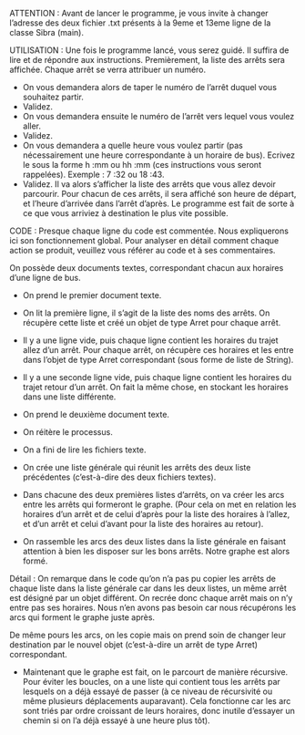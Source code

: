 ATTENTION : Avant de lancer le programme, je vous invite à changer l’adresse des deux fichier .txt présents à la 9eme et 13eme ligne de la classe Sibra (main).

UTILISATION :
Une fois le programme lancé, vous serez guidé. Il suffira de lire et de répondre aux instructions.
Premièrement, la liste des arrêts sera affichée. Chaque arrêt se verra attribuer un numéro. 
- On vous demandera alors de taper le numéro de l’arrêt duquel vous souhaitez partir. 
- Validez.
- On vous demandera ensuite le numéro de l’arrêt vers lequel vous voulez aller.
- Validez.
- On vous demandera a quelle heure vous voulez partir (pas nécessairement une heure correspondante à un horaire de bus). Ecrivez le sous la forme h :mm ou hh :mm (ces instructions vous seront rappelées). Exemple : 7 :32 ou 18 :43.
- Validez.
Il va alors s’afficher la liste des arrêts que vous allez devoir parcourir. Pour chacun de ces arrêts, il sera affiché son heure de départ, et l’heure d’arrivée dans l’arrêt d’après. 
Le programme est fait de sorte à ce que vous arriviez à destination le plus vite possible.


CODE :
Presque chaque ligne du code est commentée. Nous expliquerons ici son fonctionnement global. Pour analyser en détail comment chaque action se produit, veuillez vous référer au code et à ses commentaires.

On possède deux documents textes, correspondant chacun aux horaires d’une ligne de bus.
-	On prend le premier document texte.

-	On lit la première ligne, il s’agit de la liste des noms des arrêts. On récupère cette liste et créé un objet de type Arret pour chaque arrêt. 

-	Il y a une ligne vide, puis chaque ligne contient les horaires du trajet allez d’un arrêt. Pour chaque arrêt, on récupère ces horaires et les entre dans l’objet de type Arret correspondant (sous forme de liste de String).

-	Il y a une seconde ligne vide, puis chaque ligne contient les horaires du trajet retour d’un arrêt. On fait la même chose, en stockant les horaires dans une liste différente.

-	On prend le deuxième document texte.

-	On réitère le processus.

-	On a fini de lire les fichiers texte.

-	On crée une liste générale qui réunit les arrêts des deux liste précédentes (c’est-à-dire des deux fichiers textes).

-	Dans chacune des deux premières listes d’arrêts, on va créer les arcs entre les arrêts qui formeront le graphe. (Pour cela on met en relation les horaires d’un arrêt et de celui d’après pour la liste des horaires à l’allez, et d’un arrêt et celui d’avant pour la liste des horaires au retour).

-	On rassemble les arcs des deux listes dans la liste générale en faisant attention à bien les disposer sur les bons arrêts. Notre graphe est alors formé. 

Détail : On remarque dans le code qu’on n’a pas pu copier les arrêts de chaque liste dans la liste générale car dans les deux listes, un même arrêt est désigné par un objet différent. On recrée donc chaque arrêt mais on n’y entre pas ses horaires. Nous n’en avons pas besoin car nous récupérons les arcs qui forment le graphe juste après.

De même pours les arcs, on les copie mais on prend soin de changer leur destination par le nouvel objet (c’est-à-dire un arrêt de type Arret) correspondant.
-	Maintenant que le graphe est fait, on le parcourt de manière récursive. Pour éviter les boucles, on a une liste qui contient tous les arrêts par lesquels on a déjà essayé de passer (à ce niveau de récursivité ou même plusieurs déplacements auparavant). Cela fonctionne car les arc sont triés par ordre croissant de leurs horaires, donc inutile d’essayer un chemin si on l’a déjà essayé à une heure plus tôt). 


